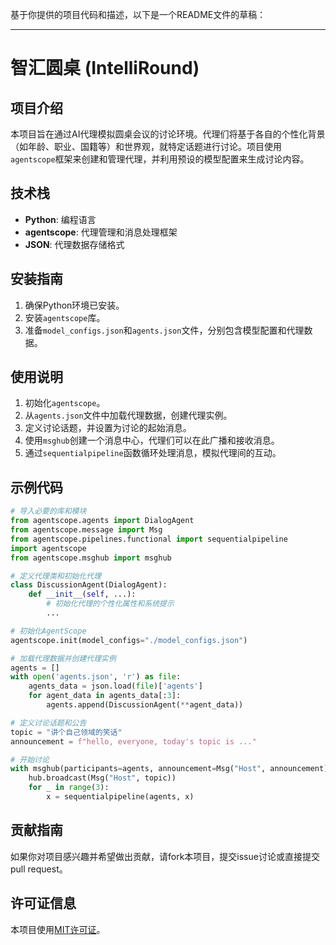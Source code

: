 基于你提供的项目代码和描述，以下是一个README文件的草稿：

---

# 智汇圆桌 (IntelliRound)

## 项目介绍
本项目旨在通过AI代理模拟圆桌会议的讨论环境。代理们将基于各自的个性化背景（如年龄、职业、国籍等）和世界观，就特定话题进行讨论。项目使用`agentscope`框架来创建和管理代理，并利用预设的模型配置来生成讨论内容。

## 技术栈
- **Python**: 编程语言
- **agentscope**: 代理管理和消息处理框架
- **JSON**: 代理数据存储格式

## 安装指南
1. 确保Python环境已安装。
2. 安装`agentscope`库。
3. 准备`model_configs.json`和`agents.json`文件，分别包含模型配置和代理数据。

## 使用说明
1. 初始化`agentscope`。
2. 从`agents.json`文件中加载代理数据，创建代理实例。
3. 定义讨论话题，并设置为讨论的起始消息。
4. 使用`msghub`创建一个消息中心，代理们可以在此广播和接收消息。
5. 通过`sequentialpipeline`函数循环处理消息，模拟代理间的互动。

## 示例代码
```python
# 导入必要的库和模块
from agentscope.agents import DialogAgent
from agentscope.message import Msg
from agentscope.pipelines.functional import sequentialpipeline
import agentscope
from agentscope.msghub import msghub

# 定义代理类和初始化代理
class DiscussionAgent(DialogAgent):
    def __init__(self, ...):
        # 初始化代理的个性化属性和系统提示
        ...

# 初始化AgentScope
agentscope.init(model_configs="./model_configs.json")

# 加载代理数据并创建代理实例
agents = []
with open('agents.json', 'r') as file:
    agents_data = json.load(file)['agents']
    for agent_data in agents_data[:3]:
        agents.append(DiscussionAgent(**agent_data))

# 定义讨论话题和公告
topic = "讲个自己领域的笑话"
announcement = f"hello, everyone, today's topic is ..."

# 开始讨论
with msghub(participants=agents, announcement=Msg("Host", announcement)) as hub:
    hub.broadcast(Msg("Host", topic))
    for _ in range(3):
        x = sequentialpipeline(agents, x)
```

## 贡献指南
如果你对项目感兴趣并希望做出贡献，请fork本项目，提交issue讨论或直接提交pull request。

## 许可证信息
本项目使用[MIT许可证](LICENSE)。

